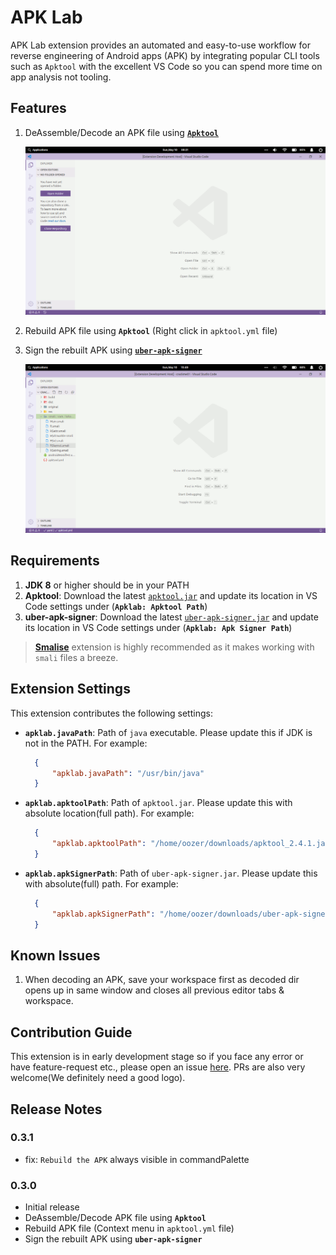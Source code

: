 # APK Lab

APK Lab extension provides an automated and easy-to-use workflow for reverse engineering of Android apps (APK) by integrating popular CLI tools such as `Apktool` with the excellent VS Code so you can spend more time on app analysis not tooling.

## Features

1. DeAssemble/Decode an APK file using [**`Apktool`**](https://github.com/ibotpeaches/apktool/)

    ![decode.gif](assets/decode.gif)

2. Rebuild APK file using **`Apktool`** (Right click in `apktool.yml` file)
3. Sign the rebuilt APK using [**`uber-apk-signer`**](https://github.com/patrickfav/uber-apk-signer)

    ![rebuild.gif](assets/rebuild.gif)

## Requirements

1. **JDK 8** or higher should be in your PATH
2. **Apktool**: Download the latest [`apktool.jar`](https://github.com/ibotpeaches/apktool/releases/) and update its location in VS Code settings under (**`Apklab: Apktool Path`**)
3. **uber-apk-signer**: Download the latest [`uber-apk-signer.jar`](https://github.com/patrickfav/uber-apk-signer/releases/) and update its location in VS Code settings under (**`Apklab: Apk Signer Path`**)

> [**Smalise**](https://marketplace.visualstudio.com/items?itemName=LoyieKing.smalise) extension is highly recommended as it makes working with `smali` files a breeze.

## Extension Settings

This extension contributes the following settings:

* **`apklab.javaPath`**: Path of `java` executable. Please update this if JDK is not in the PATH. For example:

  ```json
    {
        "apklab.javaPath": "/usr/bin/java"
    }
  ```

* **`apklab.apktoolPath`**: Path of `apktool.jar`. Please update this with absolute location(full path). For example:

  ```json
    {
        "apklab.apktoolPath": "/home/oozer/downloads/apktool_2.4.1.jar"
    }
  ```

* **`apklab.apkSignerPath`**: Path of `uber-apk-signer.jar`. Please update this with absolute(full) path. For example:

  ```json
    {
        "apklab.apkSignerPath": "/home/oozer/downloads/uber-apk-signer-1.1.0.jar"
    }
  ```

## Known Issues

1. When decoding an APK, save your workspace first as decoded dir opens up in same window and closes all previous editor tabs & workspace.

## Contribution Guide

This extension is in early development stage so if you face any error or have feature-request etc., please open an issue [here](https://github.com/Surendrajat/APKLab/issues). PRs are also very welcome(We definitely need a good logo).

## Release Notes

### 0.3.1

* fix: `Rebuild the APK` always visible in commandPalette

### 0.3.0

* Initial release
* DeAssemble/Decode APK file using **`Apktool`**
* Rebuild APK file (Context menu in `apktool.yml` file)
* Sign the rebuilt APK using **`uber-apk-signer`**
